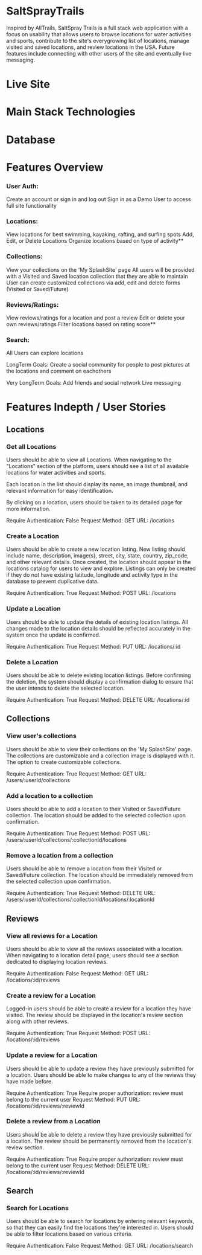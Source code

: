 # SaltSprayTrails

Inspired by AllTrails, SaltSpray Trails is a full stack web application with a focus on usability that allows users to browse locations for water activities and sports, contribute to the site's everygrowing list of locations, manage visited and saved locations, and review locations in the USA. Future features include connecting with other users of the site and eventually live messaging.

# Live Site

# Main Stack Technologies

# Database

# Features Overview

### User Auth:
Create an account or sign in and log out
Sign in as a Demo User to access full site functionality

### Locations:
View locations for best swimming, kayaking, rafting, and surfing spots
Add, Edit, or Delete Locations
Organize locations based on type of activity**

### Collections:
View your collections on the 'My SplashSite' page
All users will be provided with a Visited and Saved location collection that they are able to maintain
User can create customized collections via add, edit and delete forms (Visited or Saved/Future)

### Reviews/Ratings:
View reviews/ratings for a location and post a review
Edit or delete your own reviews/ratings
Filter locations based on rating score**

### Search:
All Users can explore locations

LongTerm Goals:
Create a social community for people to post pictures at the locations and comment on eachothers

Very LongTerm Goals:
Add friends and social network
Live messaging

# Features Indepth / User Stories

## Locations

### Get all Locations

Users should be able to view all Locations.
When navigating to the "Locations" section of the platform, users should see a list of all available locations for water activities and sports.

Each location in the list should display its name, an image thumbnail, and relevant information for easy identification.

By clicking on a location, users should be taken to its detailed page for more information.

Require Authentication: False
Request Method: GET
URL: /locations


### Create a Location

Users should be able to create a new location listing.
New listing should include name, description, image(s), street, city, state, country, zip_code, and other relevant details.
Once created, the location should appear in the locations catalog for users to view and explore.
Listings can only be created if they do not have existing latitude, longitude and activity type in the database to prevent duplicative data.

Require Authentication: True
Request Method: POST
URL: /locations


### Update a Location

Users should be able to update the details of existing location listings.
All changes made to the location details should be reflected accurately in the system once the update is confirmed.

Require Authentication: True
Request Method: PUT
URL: /locations/:id


### Delete a Location

Users should be able to delete existing location listings.
Before confirming the deletion, the system should display a confirmation dialog to ensure that the user intends to delete the selected location.

Require Authentication: True
Request Method: DELETE
URL: /locations/:id


## Collections

### View user's collections

Users should be able to view their collections on the 'My SplashSite' page.
The collections are customizable and a collection image is displayed with it.
The option to create customizable collections.

Require Authentication: True
Request Method: GET
URL: /users/:userId/collections


### Add a location to a collection
Users should be able to add a location to their Visited or Saved/Future collection.
The location should be added to the selected collection upon confirmation.

Require Authentication: True
Request Method: POST
URL: /users/:userId/collections/:collectionId/locations


### Remove a location from a collection
Users should be able to remove a location from their Visited or Saved/Future collection.
The location should be immediately removed from the selected collection upon confirmation.

Require Authentication: True
Request Method: DELETE
URL: /users/:userId/collections/:collectionId/locations/:locationId


## Reviews

### View all reviews for a Location

Users should be able to view all the reviews associated with a location.
When navigating to a location detail page, users should see a section dedicated to displaying location reviews.

Require Authentication: False
Request Method: GET
URL: /locations/:id/reviews


### Create a review for a Location

Logged-in users should be able to create a review for a location they have visited.
The review should be displayed in the location's review section along with other reviews.

Require Authentication: True
Request Method: POST
URL: /locations/:id/reviews


### Update a review for a Location

Users should be able to update a review they have previously submitted for a location.
Users should be able to make changes to any of the reviews they have made before.

Require Authentication: True
Require proper authorization: review must belong to the current user
Request Method: PUT
URL: /locations/:id/reviews/:reviewId


### Delete a review from a Location

Users should be able to delete a review they have previously submitted for a location.
The review should be permanently removed from the location's review section.

Require Authentication: True
Require proper authorization: review must belong to the current user
Request Method: DELETE
URL: /locations/:id/reviews/:reviewId

## Search

### Search for Locations

Users should be able to search for locations by entering relevant keywords, so that they can easily find the locations they're interested in.
Users should be able to filter locations based on various criteria.

Require Authentication: False
Request Method: GET
URL: /locations/search

